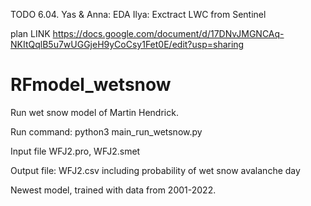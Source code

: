 TODO
6.04. Yas & Anna: EDA
      Ilya: Exctract LWC from Sentinel  

plan LINK https://docs.google.com/document/d/17DNvJMGNCAq-NKItQqlB5u7wUGGjeH9yCoCsy1Fet0E/edit?usp=sharing


# RFmodel_wetsnow

Run wet snow model of Martin Hendrick.

Run command:
python3 main_run_wetsnow.py

Input file WFJ2.pro, WFJ2.smet

Output file: WFJ2.csv including probability of wet snow avalanche day

Newest model, trained with data from 2001-2022.

